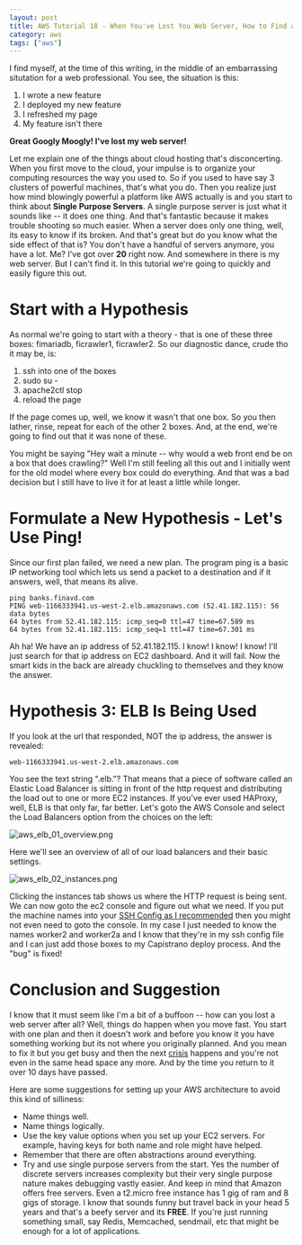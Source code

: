 ```yaml
---
layout: post
title: AWS Tutorial 18 - When You've Lost You Web Server, How to Find an AWS Resource
category: aws
tags: ["aws"]
---
```

I find myself, at the time of this writing, in the middle of an embarrassing situtation for a web professional.  You see, the situation is this:

1. I wrote a new feature
2. I deployed my new feature
3. I refreshed my page
4. My feature isn't there

**Great Googly Moogly!  I've lost my web server!**

Let me explain one of the things about cloud hosting that's disconcerting.  When you first move to the cloud, your impulse is to organize your computing resources the way you used to.  So if you used to have say 3 clusters of powerful machines, that's what you do.  Then you realize just how mind blowingly powerful a platform like AWS actually is and you start to think about **Single Purpose Servers**.  A single purpose server is just what it sounds like -- it does one thing.  And that's fantastic because it makes trouble shooting so much easier.  When a server does only one thing, well, its easy to know if its broken.  And that's great but do you know what the side effect of that is?  You don't have a handful of servers anymore, you have a lot.  Me?  I've got over **20** right now.  And somewhere in there is my web server.  But I can't find it.  In this tutorial we're going to quickly and easily figure this out.

# Start with a Hypothesis

As normal we're going to start with a theory - that is one of these three boxes:  fimariadb, ficrawler1, ficrawler2.  So our diagnostic dance, crude tho it may be, is:

1.  ssh into one of the boxes
2.  sudo su - 
3.  apache2ctl stop
4.  reload the page

If the page comes up, well, we know it wasn't that one box.  So you then lather, rinse, repeat for each of the other 2 boxes.  And, at the end, we're going to find out that it was none of these.

You might be saying "Hey wait a minute -- why would a web front end be on a box that does crawling?"  Well I'm still feeling all this out and I initially went for the old model where every box could do everything.  And that was a bad decision but I still have to live it for at least a little while longer.

# Formulate a New Hypothesis - Let's Use Ping!

Since our first plan failed, we need a new plan.  The program ping is a basic IP networking tool which lets us send a packet to a destination and if it answers, well, that means its alive.  

    ping banks.finavd.com
    PING web-1166333941.us-west-2.elb.amazonaws.com (52.41.182.115): 56 data bytes
    64 bytes from 52.41.182.115: icmp_seq=0 ttl=47 time=67.589 ms
    64 bytes from 52.41.182.115: icmp_seq=1 ttl=47 time=67.301 ms
    
Ah ha!  We have an ip address of 52.41.182.115.  I know! I know!  I know!  I'll just search for that ip address on EC2 dashboard.  And it will fail.  Now the smart kids in the back are already chuckling to themselves and they know the answer.

# Hypothesis 3: ELB Is Being Used

If you look at the url that responded, NOT the ip address, the answer is revealed:

    web-1166333941.us-west-2.elb.amazonaws.com
    
You see the text string ".elb."?  That means that a piece of software called an Elastic Load Balancer is sitting in front of the http request and distributing the load out to one or more EC2 instances.  If you've ever used HAProxy, well, ELB is that only far, far better.  Let's goto the AWS Console and select the Load Balancers option from the choices on the left:

![aws_elb_01_overview.png](/blog/assets/aws/aws_elb_01_overview.png)

Here we'll see an overview of all of our load balancers and their basic settings.


![aws_elb_02_instances.png](/blog/assets/aws/aws_elb_02_instances.png)

Clicking the instances tab shows us where the HTTP request is being sent.  We can now goto the ec2 console and figure out what we need.  If you put the machine names into your [SSH Config as I recommended](https://fuzzygroup.github.io/blog/aws/2016/09/20/aws-tutorial-08-using-ssh-s-config-file-with-your-aws-boxes.html) then you might not even need to goto the console.  In my case I just needed to know the names worker2 and worker2a and I know that they're in my ssh config file and I can just add those boxes to my Capistrano deploy process.  And the "bug" is fixed!

# Conclusion and Suggestion

I know that it must seem like I'm a bit of a buffoon -- how can you lost a web server after all?  Well, things do happen when you move fast.  You start with one plan and then it doesn't work and before you know it you have something working but its not where you originally planned.  And you mean to fix it but you get busy and then the next [crisis](https://fuzzygroup.github.io/blog/aws/2016/10/01/aws-tutorial-10-diagnosing-ssh-failures-or-when-ping-works-but-ssh-fails.html) happens and you're not even in the same head space any more.  And by the time you return to it over 10 days have passed.

Here are some suggestions for setting up your AWS architecture to avoid this kind of silliness:

* Name things well.
* Name things logically.
* Use the key value options when you set up your EC2 servers.  For example, having keys for both name and role might have helped.
* Remember that there are often abstractions around everything.
* Try and use single purpose servers from the start.  Yes the number of discrete servers increases complexity but their very single purpose nature makes debugging vastly easier.  And keep in mind that Amazon offers free servers.  Even a t2.micro free instance has 1 gig of ram and 8 gigs of storage.  I know that sounds funny but travel back in your head 5 years and that's a beefy server and its **FREE**.  If you're just running something small, say Redis, Memcached, sendmail, etc that might be enough for a lot of applications.